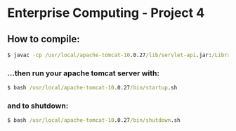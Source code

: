 # Enterprise Computing - **Project 4**

## How to compile:

```cmd
$ javac -cp /usr/local/apache-tomcat-10.0.27/lib/servlet-api.jar:/Library/Java/mysql-connector-j-8.0.31/mysql-connector-j-8.0.31.jar $(find . -name '*.java')
```

### ...then run your apache tomcat server with:

```cmd
$ bash /usr/local/apache-tomcat-10.0.27/bin/startup.sh
```

### and to shutdown:

```cmd
$ bash /usr/local/apache-tomcat-10.0.27/bin/shutdown.sh
```
